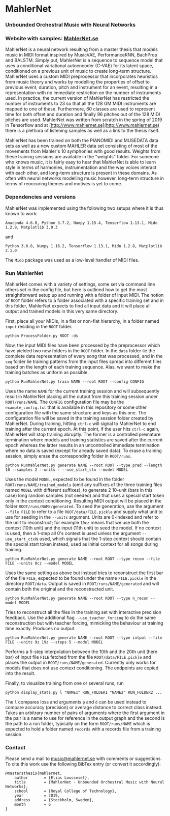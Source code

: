 # MahlerNet 
### Unbounded Orchestral Music with Neural Networks
### Website with samples: [MahlerNet.se](http://www.mahlernet.se)
MahlerNet is a neural network resulting from a master thesis that models music in MIDI format inspired by MusicVAE, PerformanceRNN, BachProp and BALSTM. Simply put, MahlerNet is a sequence to sequence model that uses a conditional variational autoencoder (C-VAE) for its latent space, conditioned on a previous unit of music to create long-term structure. MahlerNet uses a custom MIDI preprocessor that incorporates heuristics from music theory and works by modelling the properties of offset to previous event, duration, pitch and instrument for an event, resulting in a representation with no immediate restriction on the number of instruments used. In practice, the current version of MahlerNet has restricted the number of instruments to 23 so that all the 128 GM MIDI instruments are mapped to one of these. Furthermore, 60 classes are used to represent time for both offset and duration and finally 96 pitches out of the 128 MIDI pitches are used. MahlerNet was written from scratch in the spring of 2019 in Tensorflow and at [http://www.mahlernet.se](http://www.mahlernet.se) there is a plethora of listening samples as well as a link to the thesis itself.

MahlerNet has been trained on both the PIANOMIDI and MUSEDATA data sets as well as a new custom MAHLER data set consisting of most of the movements from Mahler's 10 symphonies with good results. Weights from these training sessions are available in the "weights" folder. For someone who knows music, it is fairly easy to hear that MahlerNet is able to learn style in terms of harmonies, instrumentation and the way voices interact with each other, and long-term structure is present in these domains. As often with neural networks modelling music however, long-term structure in terms of reoccuring themes and motives is yet to come.

### Dependencies and versions
MahlerNet was implemented using the following two setups where it is thus known to work:

```Anaconda 4.6.8, Python 3.7.2, Numpy 1.15.4, Tensorflow 1.13.1, Mido 1.2.9, Matplotlib 3.0.3```

and

```Python 3.6.8, Numpy 1.16.2, Tensorflow 1.13.1, Mido 1.2.8, Matplotlib 2.1.0```

The ```Mido``` package was used as a low-level handler of MIDI files.

### Run MahlerNet
MahlerNet comes with a variety of settings, some set via command line others set in the config file, but here is outlined how to get the most straightforward setup up and running with a folder of input MIDI. The notion of  ```ROOT``` folder refers to a folder associated with a specific training set and in this folder, MahlerNet expects to find all input data and it will place all output and trained models in this very same directory.

First, place all your MIDIs, in a flat or non-flat hierarchy, in a folder named ```input``` residing in the ```ROOT``` folder.

```python ProcessFolder.py ROOT -ds```

Now, the input MIDI files have been processed by the preprocessor which have yielded two new folders in the ```ROOT``` folder. In the ```data``` folder lie the complete data representation of every song that was processed, and in the ```seq``` folder lie training patterns from the input files spread into different files based on the length of each training sequence. Alas, we want to make the training batches as uniform as possible.

```python RunMahlerNet.py train NAME --root ROOT --config CONFIG```

Uses the name ```NAME``` for the current training session and will subsequently result in MahlerNet placing all the output from this training session under ```ROOT/runs/NAME```. The ```CONFIG``` configuration file may be the ```example_config.txt``` that is available in this repository or some other configuration file with the same structure and keys as this one. The configuration file will be saved in the training session folder created by MahlerNet. During training, hitting ```ctrl-c``` will signal to MahlerNet to end training after the current epoch. At this point, if the user hits ```ctrl-c``` again, MahlerNet will stop training abruptly. The former is a controlled premature termination where models and training statistics are saved after the current epoch whereas the latter results in an uncontrolled immediate termination where no data is saved (except for already saved data). To erase a training session, simply erase the corresponding folder in ```ROOT/runs```.

```python RunMahlerNet.py generate NAME --root ROOT --type pred --length 10 --samples 2 --units - --use_start_ctx --model MODEL```

Uses the model ```MODEL```, expected to be found in the folder ```ROOT/runs/NAME/trained_models``` (omit any suffixes of the three training files named ```MODEL``` with different suffixes), to generate 2 10-unit (bars in this case) long random samples (not seeded) and that uses a special start token only in the context conditioning. Resulting MIDI output will be placed in the folder ```ROOT/runs/NAME/generated```. To seed the generation, use the argument ```--file FILE``` to refer to a file ```ROOT/data/FILE.pickle``` and supply what unit to use for seeding in the ```--units``` argument. Units are 0-indexed and refer to the unit to reconstruct; for example ```10cz``` means that we use both the context (10th unit) and the input (11th unit) to seed the model. If no context is used, then a 1-step all 0's context is used unless the argument ```--use_start_ctx```is used, which signals that the 1-step context should contain the special start token instead, used as initial context for all songs during training.

```python RunMahlerNet.py generate NAME --root ROOT --type recon --file FILE --units 0cz --model MODEL```

Uses the same setting as above but instead tries to reconstruct the first bar of the file ```FILE```, expected to be found under the name ```FILE.pickle``` in the directory ```ROOT/data```. Output is saved in ```ROOT/runs/NAME/generated``` and will contain both the original and the reconstructed unit.

```python RunMahlerNet.py generate NAME --root ROOT --type n_recon --model MODEL```

Tries to reconstruct all the files in the training set with interactive precision feedback. Use the additional flag ```--use_teacher_forcing``` to do the same reconstruction but with teacher forcing, mimicking the behaviour at training time exactly. Produces no output.

```python RunMahlerNet.py generate NAME --root ROOT --type intpol --file FILE --units 9z 19z --steps 5 --model MODEL```

Performs a 5-step interpolation between the 10th and the 20th unit (here bar) of input file ```FILE``` fetched from the file ```ROOT/data/FILE.pickle``` and places the output in ```ROOT/runs/NAME/generated```. Currently only works for models that does not use context conditioning. The endpoints are copied into the result.

Finally, to visualize training from one or several runs, run

```python display_stats.py l "NAME1" RUN_FOLDER1 "NAME2" RUN_FOLDER2 ...```

The ```l``` compares loss and arguments ```p``` and ```d``` can be used instead to compare accuracy (precision) or average distance to correct class instead. Takes an arbitrary number of pairs of arguments where the first argument in the pair is a name to use for reference in the output graph and the second is the path to a run folder, typically on the form ```ROOT/runs/NAME``` which is expected to hold a folder named ```records``` with a records file from a training session.

### Contact
Please send a mail to music@mahlernet.se with comments or suggestions. To cite this work use the following BibTex entry (or convert it accordingly):

```
@mastersthesis{mahlernet,
    author       = {Elias Lousseief}, 
    title        = {MahlerNet - Unbounded Orchestral Music with Neural Networks},
    school       = {Royal College of Technology},
    year         = 2019,
    address      = {Stockholm, Sweden},
    month        = 6
}
```

